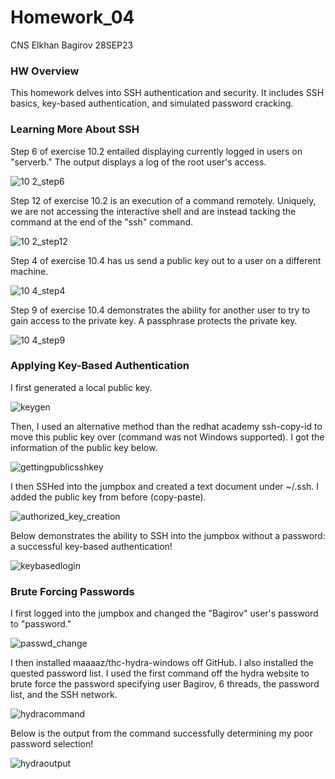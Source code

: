 # Homework_04
CNS Elkhan Bagirov 28SEP23

### HW Overview

This homework delves into SSH authentication and security. It includes SSH basics, key-based authentication, and simulated password cracking.

### Learning More About SSH

Step 6 of exercise 10.2 entailed displaying currently logged in users on "serverb." The output displays a log of the root user's access.

![10 2_step6](https://github.com/YuanHusband/CNS/assets/90392600/af68cf28-900a-410c-bdee-5b34bd6e7d22)

Step 12 of exercise 10.2 is an execution of a command remotely. Uniquely, we are not accessing the interactive shell and are instead tacking the command at the end of the "ssh" command.

![10 2_step12](https://github.com/YuanHusband/CNS/assets/90392600/b2fe360b-8c85-47ea-9f6f-6a60a661f02e)

Step 4 of exercise 10.4 has us send a public key out to a user on a different machine.

![10 4_step4](https://github.com/YuanHusband/CNS/assets/90392600/dd5b9a9a-5ddd-431b-a6b9-1fe349e96f13)

Step 9 of exercise 10.4 demonstrates the ability for another user to try to gain access to the private key. A passphrase protects the private key. 

![10 4_step9](https://github.com/YuanHusband/CNS/assets/90392600/90155a24-f896-4648-a397-99977f4e9ff2)

### Applying Key-Based Authentication

I first generated a local public key.

![keygen](https://github.com/YuanHusband/CNS/assets/90392600/2a98652a-2fc2-4c7d-916b-516fdaf1970e)

Then, I used an alternative method than the redhat academy ssh-copy-id to move this public key over (command was not Windows supported). I got the information of the public key below.

![gettingpublicsshkey](https://github.com/YuanHusband/CNS/assets/90392600/fc34f8e8-8b13-42b8-8e23-1c185865f789)

I then SSHed into the jumpbox and created a text document under ~/.ssh. I added the public key from before (copy-paste).

![authorized_key_creation](https://github.com/YuanHusband/CNS/assets/90392600/8ba4ae48-eeeb-4b28-822a-fc8bdc5a980a)

Below demonstrates the ability to SSH into the jumpbox without a password: a successful key-based authentication!

![keybasedlogin](https://github.com/YuanHusband/CNS/assets/90392600/94f89315-2608-4070-8b0d-8526ebf68172)

 ### Brute Forcing Passwords

I first logged into the jumpbox and changed the "Bagirov" user's password to "password."

![passwd_change](https://github.com/YuanHusband/CNS/assets/90392600/79784ce5-4493-466b-8218-07a4551fe786)

I then installed maaaaz/thc-hydra-windows off GitHub. I also installed the quested password list. I used the first command off the hydra website to brute force the password specifying user Bagirov, 6 threads, the password list, and the SSH network.

![hydracommand](https://github.com/YuanHusband/CNS/assets/90392600/ee2f1057-6f7c-4555-a285-a9a569c169d9)

Below is the output from the command successfully determining my poor password selection!

![hydraoutput](https://github.com/YuanHusband/CNS/assets/90392600/780e84f0-29ca-4028-b2ff-9cbddc57c0b2)
